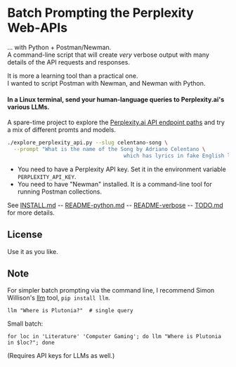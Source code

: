 <!-- markdownlint-disable MD001 MD022 MD026  -->
# Batch Prompting the Perplexity Web-APIs

... with Python + Postman/Newman.  
A command-line script that will create _very_ verbose output with many details of the API requests and responses.

It is more a learning tool than a practical one.  
I wanted to script Postman with Newman, and Newman with Python.

#### In a Linux terminal, send your human-language queries to Perplexity.ai's various LLMs.  

A spare-time project to explore the [Perplexity.ai API endpoint paths](https://blog.perplexity.ai/blog/introducing-pplx-online-llms) and try a mix of different promts and models.

```bash
./explore_perplexity_api.py --slug celentano-song \
  --prompt "What is the name of the Song by Adriano Celentano \
                                     which has lyrics in fake English language?" 
```

- You need to have a Perplexity API key. Set it in the environment variable `PERPLEXITY_API_KEY`.
- You need to have "Newman" installed. It is a command-line tool for running Postman collections.

See [INSTALL.md](./doc/INSTALL.md) -- [README-python.md](./doc/README-python.md) -- [README-verbose](./doc/README-verbose.md) -- [TODO.md](./doc/TODO.md) for more details.

## License

Use it as you like.

## Note

For simpler batch prompting via the command line, I recommend Simon Willison's [llm](https://github.com/simonw/llm) tool, `pip install llm`.

`llm "Where is Plutonia?"  # single query`  

Small batch:

    for loc in 'Literature' 'Computer Gaming'; do llm "Where is Plutonia in $loc?"; done

(Requires API keys for LLMs as well.)
